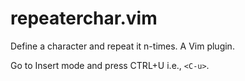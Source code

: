 # repeaterchar.vim
Define a character and repeat it n-times. A Vim plugin.

Go to Insert mode and press CTRL+U i.e., `<C-u>`.
